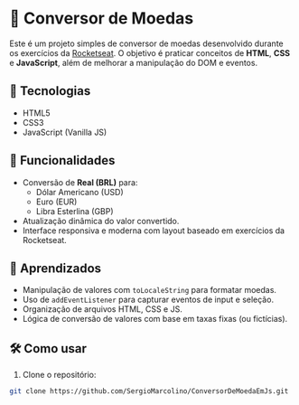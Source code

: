 # 💱 Conversor de Moedas

Este é um projeto simples de conversor de moedas desenvolvido durante os exercícios da [Rocketseat](https://www.rocketseat.com.br/). O objetivo é praticar conceitos de **HTML**, **CSS** e **JavaScript**, além de melhorar a manipulação do DOM e eventos.

## 🚀 Tecnologias

- HTML5
- CSS3
- JavaScript (Vanilla JS)


## 🎯 Funcionalidades

- Conversão de **Real (BRL)** para:
  - Dólar Americano (USD)
  - Euro (EUR)
  - Libra Esterlina (GBP)
- Atualização dinâmica do valor convertido.
- Interface responsiva e moderna com layout baseado em exercícios da Rocketseat.

## 🧠 Aprendizados

- Manipulação de valores com `toLocaleString` para formatar moedas.
- Uso de `addEventListener` para capturar eventos de input e seleção.
- Organização de arquivos HTML, CSS e JS.
- Lógica de conversão de valores com base em taxas fixas (ou fictícias).

## 🛠️ Como usar

1. Clone o repositório:

```bash
git clone https://github.com/SergioMarcolino/ConversorDeMoedaEmJs.git

